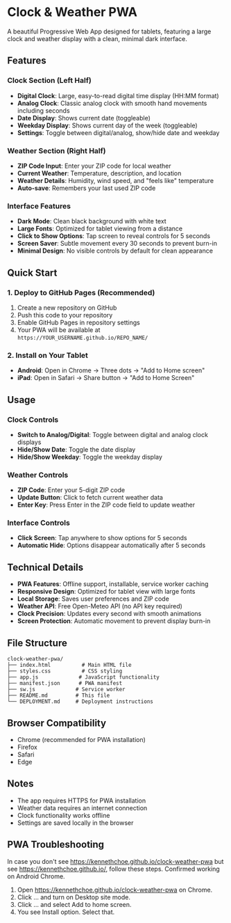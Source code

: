 # Clock & Weather PWA

A beautiful Progressive Web App designed for tablets, featuring a large clock and weather display with a clean, minimal dark interface.

## Features

### Clock Section (Left Half)
- **Digital Clock**: Large, easy-to-read digital time display (HH:MM format)
- **Analog Clock**: Classic analog clock with smooth hand movements including seconds
- **Date Display**: Shows current date (toggleable)
- **Weekday Display**: Shows current day of the week (toggleable)
- **Settings**: Toggle between digital/analog, show/hide date and weekday

### Weather Section (Right Half)
- **ZIP Code Input**: Enter your ZIP code for local weather
- **Current Weather**: Temperature, description, and location
- **Weather Details**: Humidity, wind speed, and "feels like" temperature
- **Auto-save**: Remembers your last used ZIP code

### Interface Features
- **Dark Mode**: Clean black background with white text
- **Large Fonts**: Optimized for tablet viewing from a distance
- **Click to Show Options**: Tap screen to reveal controls for 5 seconds
- **Screen Saver**: Subtle movement every 30 seconds to prevent burn-in
- **Minimal Design**: No visible controls by default for clean appearance

## Quick Start

### 1. Deploy to GitHub Pages (Recommended)
1. Create a new repository on GitHub
2. Push this code to your repository
3. Enable GitHub Pages in repository settings
4. Your PWA will be available at `https://YOUR_USERNAME.github.io/REPO_NAME/`

### 2. Install on Your Tablet
- **Android**: Open in Chrome → Three dots → "Add to Home screen"
- **iPad**: Open in Safari → Share button → "Add to Home Screen"

## Usage

### Clock Controls
- **Switch to Analog/Digital**: Toggle between digital and analog clock displays
- **Hide/Show Date**: Toggle the date display
- **Hide/Show Weekday**: Toggle the weekday display

### Weather Controls
- **ZIP Code**: Enter your 5-digit ZIP code
- **Update Button**: Click to fetch current weather data
- **Enter Key**: Press Enter in the ZIP code field to update weather

### Interface Controls
- **Click Screen**: Tap anywhere to show options for 5 seconds
- **Automatic Hide**: Options disappear automatically after 5 seconds

## Technical Details

- **PWA Features**: Offline support, installable, service worker caching
- **Responsive Design**: Optimized for tablet view with large fonts
- **Local Storage**: Saves user preferences and ZIP code
- **Weather API**: Free Open-Meteo API (no API key required)
- **Clock Precision**: Updates every second with smooth animations
- **Screen Protection**: Automatic movement to prevent display burn-in

## File Structure

```
clock-weather-pwa/
├── index.html          # Main HTML file
├── styles.css          # CSS styling
├── app.js             # JavaScript functionality
├── manifest.json      # PWA manifest
├── sw.js             # Service worker
├── README.md         # This file
└── DEPLOYMENT.md     # Deployment instructions
```

## Browser Compatibility

- Chrome (recommended for PWA installation)
- Firefox
- Safari
- Edge

## Notes

- The app requires HTTPS for PWA installation
- Weather data requires an internet connection
- Clock functionality works offline
- Settings are saved locally in the browser 

## PWA Troubleshooting

In case you don't see https://kennethchoe.github.io/clock-weather-pwa but see https://kennethchoe.github.io/, follow these steps. Confirmed working on Android Chrome.

1. Open https://kennethchoe.github.io/clock-weather-pwa on Chrome.
2. Click ... and turn on Desktop site mode.
3. Click ... and select Add to home screen.
4. You see Install option. Select that.
